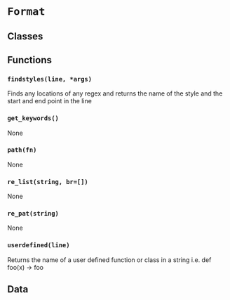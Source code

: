 # `Format`

## Classes

## Functions

### `findstyles(line, *args)`

Finds any locations of any regex and returns the name
of the style and the start and end point in the line 

### `get_keywords()`

None

### `path(fn)`

None

### `re_list(string, br=[])`

None

### `re_pat(string)`

None

### `userdefined(line)`

Returns the name of a user defined function or class in a string
i.e. def foo(x) -> foo 

## Data

